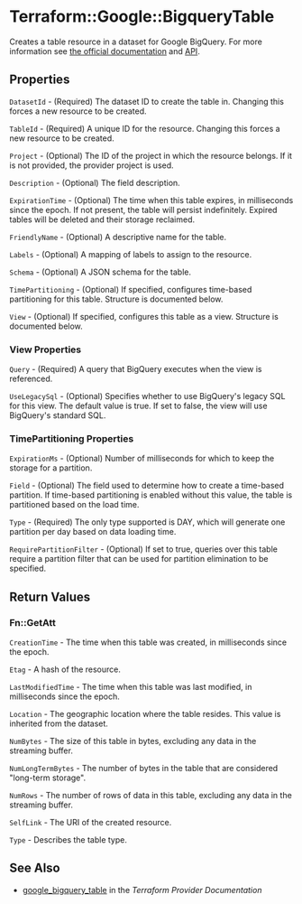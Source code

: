 # Terraform::Google::BigqueryTable

Creates a table resource in a dataset for Google BigQuery. For more information see
[the official documentation](https://cloud.google.com/bigquery/docs/) and
[API](https://cloud.google.com/bigquery/docs/reference/rest/v2/tables).

## Properties

`DatasetId` - (Required) The dataset ID to create the table in. Changing this forces a new resource to be created.

`TableId` - (Required) A unique ID for the resource. Changing this forces a new resource to be created.

`Project` - (Optional) The ID of the project in which the resource belongs. If it is not provided, the provider project is used.

`Description` - (Optional) The field description.

`ExpirationTime` - (Optional) The time when this table expires, in milliseconds since the epoch. If not present, the table will persist indefinitely. Expired tables will be deleted and their storage reclaimed.

`FriendlyName` - (Optional) A descriptive name for the table.

`Labels` - (Optional) A mapping of labels to assign to the resource.

`Schema` - (Optional) A JSON schema for the table.

`TimePartitioning` - (Optional) If specified, configures time-based partitioning for this table. Structure is documented below.

`View` - (Optional) If specified, configures this table as a view. Structure is documented below.

### View Properties

`Query` - (Required) A query that BigQuery executes when the view is referenced.

`UseLegacySql` - (Optional) Specifies whether to use BigQuery's legacy SQL for this view. The default value is true. If set to false, the view will use BigQuery's standard SQL.

### TimePartitioning Properties

`ExpirationMs` -  (Optional) Number of milliseconds for which to keep the storage for a partition.

`Field` - (Optional) The field used to determine how to create a time-based partition. If time-based partitioning is enabled without this value, the table is partitioned based on the load time.

`Type` - (Required) The only type supported is DAY, which will generate one partition per day based on data loading time.

`RequirePartitionFilter` - (Optional) If set to true, queries over this table require a partition filter that can be used for partition elimination to be specified.


## Return Values

### Fn::GetAtt

`CreationTime` - The time when this table was created, in milliseconds since the epoch.

`Etag` - A hash of the resource.

`LastModifiedTime` - The time when this table was last modified, in milliseconds since the epoch.

`Location` - The geographic location where the table resides. This value is inherited from the dataset.

`NumBytes` - The size of this table in bytes, excluding any data in the streaming buffer.

`NumLongTermBytes` - The number of bytes in the table that are considered "long-term storage".

`NumRows` - The number of rows of data in this table, excluding any data in the streaming buffer.

`SelfLink` - The URI of the created resource.

`Type` - Describes the table type.

## See Also

* [google_bigquery_table](https://www.terraform.io/docs/providers/google/r/bigquery_table.html) in the _Terraform Provider Documentation_